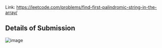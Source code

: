 Link: https://leetcode.com/problems/find-first-palindromic-string-in-the-array/
## Details of Submission
![image](https://github.com/mgalang229/LeetCode-Find-First-Palindromic-String-in-the-Array/assets/51401355/547ab48b-0bd0-429e-9af5-c4f222d8fa8d)
